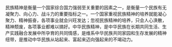  民族精神是衡量一个国家综合国力强弱至关重要的因素之一，是衡量一个民族有无凝聚力、向心力、战斗力的重要指标之一。一个国家重视民族精神的培养就能凝心聚力、精神振奋，各项事业就会兴旺发达；忽视民族精神的培养，只会人心涣散，精神颓废，各项事业都难以搞好。中华民族精神，是中华民族在长期共同生活、生产实践融合发展中所孕育的共同情感，是维系中华民族共同家园和生存发展的精神纽带，是推动中华民族从站起来、富起来迈向强起来的不竭动力。
